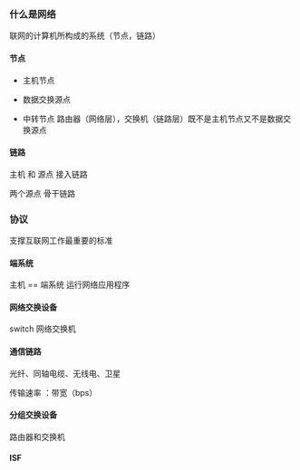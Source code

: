 ### 什么是网络

联网的计算机所构成的系统（节点，链路）

#### 节点

* 主机节点 

* 数据交换源点 

* 中转节点 路由器（网络层），交换机（链路层）既不是主机节点又不是数据交换源点

#### 链路

主机 和 源点 接入链路

两个源点 骨干链路


### 协议

支撑互联网工作最重要的标准

#### 端系统

主机 == 端系统 运行网络应用程序

#### 网络交换设备

switch 网络交换机 

#### 通信链路

光纤、同轴电缆、无线电、卫星

传输速率 ：带宽（bps）

#### 分组交换设备

路由器和交换机

#### ISF
 
